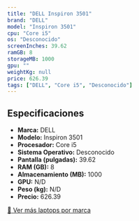 ```yaml
---
title: "DELL Inspiron 3501"
brand: "DELL"
model: "Inspiron 3501"
cpu: "Core i5"
os: "Desconocido"
screenInches: 39.62
ramGB: 8
storageMB: 1000
gpu: ""
weightKg: null
price: 626.39
tags: ["DELL", "Core i5", "Desconocido"]
---
```

## Especificaciones

- **Marca:** DELL
- **Modelo:** Inspiron 3501
- **Procesador:** Core i5
- **Sistema Operativo:** Desconocido
- **Pantalla (pulgadas):** 39.62
- **RAM (GB):** 8
- **Almacenamiento (MB):** 1000
- **GPU:** N/D
- **Peso (kg):** N/D
- **Precio:** 626.39

[:rocket: Ver más laptops por marca](/brand/dell)
